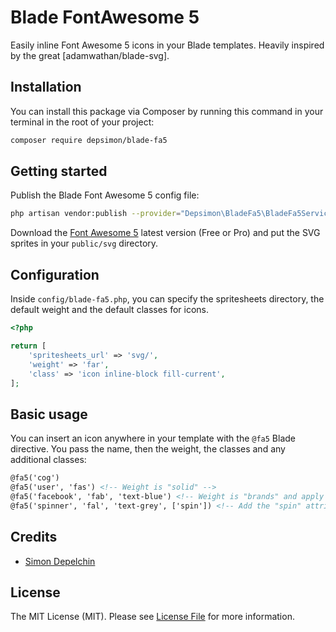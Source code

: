 # Blade FontAwesome 5

Easily inline Font Awesome 5 icons in your Blade templates.
Heavily inspired by the great [adamwathan/blade-svg].

## Installation

You can install this package via Composer by running this command in your terminal in the root of your project:

```bash
composer require depsimon/blade-fa5
```

## Getting started

Publish the Blade Font Awesome 5 config file:

```bash
php artisan vendor:publish --provider="Depsimon\BladeFa5\BladeFa5ServiceProvider"
```

Download the [Font Awesome 5](https://fontawesome.com/) latest version (Free or Pro) and put the SVG sprites in your `public/svg` directory.

## Configuration

Inside `config/blade-fa5.php`, you can specify the spritesheets directory, the default weight and the default classes for icons.

```php
<?php

return [
    'spritesheets_url' => 'svg/',
    'weight' => 'far',
    'class' => 'icon inline-block fill-current',
];
```

## Basic usage

You can insert an icon anywhere in your template with the `@fa5` Blade directive.
You pass the name, then the weight, the classes and any additional classes:

```html
@fa5('cog')
@fa5('user', 'fas') <!-- Weight is "solid" -->
@fa5('facebook', 'fab', 'text-blue') <!-- Weight is "brands" and apply "text-blue" class -->
@fa5('spinner', 'fal', 'text-grey', ['spin']) <!-- Add the "spin" attribute -->
```

## Credits

- [Simon Depelchin](https://github.com/depsimon)

## License

The MIT License (MIT). Please see [License File](LICENSE.md) for more information.
